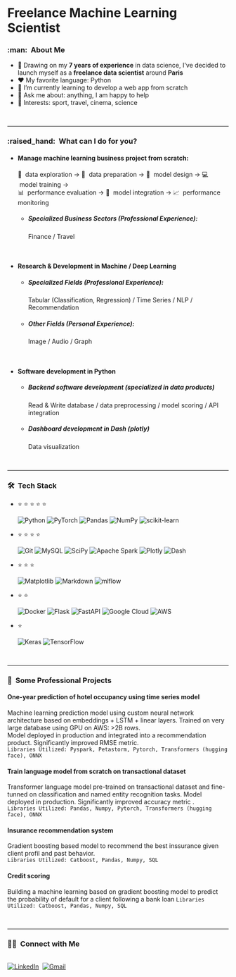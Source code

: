 <h1>Freelance Machine Learning Scientist</h1>

<h3> :man: &nbsp;About Me </h3>

- 🔭 Drawing on my **7 years of experience** in data science, I've decided to launch myself as a **freelance data scientist** around **Paris**
- :heart: My favorite language: Python
- 🌱 I’m currently learning to develop a web app from scratch
- 💬 Ask me about: anything, I am happy to help
- 💜 Interests: sport, travel, cinema, science

<br/>

---

<h3> :raised_hand: &nbsp;What can I do for you? </h3>

- #### Manage machine learning business project from scratch:

  :eyes: &nbsp;data exploration  ->  :hammer: &nbsp;data preparation  ->  :pencil: &nbsp;model design  ->  :computer: &nbsp;model training  ->  
  :bar_chart: &nbsp;performance evaluation  ->  🤝 &nbsp;model integration  ->  :chart_with_upwards_trend: &nbsp;performance monitoring

  - ##### Specialized Business Sectors (Professional Experience):

    Finance / Travel

<br/>

- #### Research & Development in Machine / Deep Learning

  - ##### Specialized Fields (Professional Experience):

    Tabular (Classification, Regression) / Time Series / NLP / Recommendation

  - ##### Other Fields (Personal Experience):

    Image / Audio / Graph

<br/>

- #### Software development in Python

  - ##### Backend software development (specialized in data products)
  
    Read & Write database / data preprocessing / model scoring / API integration

  - ##### Dashboard development in Dash (plotly)
 
    Data visualization

<br/>

---

<h3> 🛠 &nbsp;Tech Stack</h3>

- :star: :star: :star: :star: :star:

  
  ![Python](https://img.shields.io/badge/python-3670A0?style=for-the-badge&logo=python&logoColor=ffdd54)
  ![PyTorch](https://img.shields.io/badge/PyTorch-%23EE4C2C.svg?style=for-the-badge&logo=PyTorch&logoColor=white)
  ![Pandas](https://img.shields.io/badge/pandas-%23150458.svg?style=for-the-badge&logo=pandas&logoColor=white)
  ![NumPy](https://img.shields.io/badge/numpy-%23013243.svg?style=for-the-badge&logo=numpy&logoColor=white)
  ![scikit-learn](https://img.shields.io/badge/scikit--learn-%23F7931E.svg?style=for-the-badge&logo=scikit-learn&logoColor=white)

  
- :star: :star: :star: :star:

  ![Git](https://img.shields.io/badge/Git-F05032?style=for-the-badge&logo=git&logoColor=white)
  ![MySQL](https://img.shields.io/badge/mysql-4479A1.svg?style=for-the-badge&logo=mysql&logoColor=white)
  ![SciPy](https://img.shields.io/badge/SciPy-%230C55A5.svg?style=for-the-badge&logo=scipy&logoColor=%white)
  ![Apache Spark](https://img.shields.io/badge/Apache%20Spark-FDEE21?style=flat-square&logo=apachespark&logoColor=black)
  ![Plotly](https://img.shields.io/badge/Plotly-%233F4F75.svg?style=for-the-badge&logo=plotly&logoColor=white)
  ![Dash](https://img.shields.io/badge/dash-008DE4?style=for-the-badge&logo=dash&logoColor=white)
  
- :star: :star: :star:

  ![Matplotlib](https://img.shields.io/badge/Matplotlib-%23ffffff.svg?style=for-the-badge&logo=Matplotlib&logoColor=black)
  ![Markdown](https://img.shields.io/badge/Markdown-000000?style=for-the-badge&logo=markdown&logoColor=white)
  ![mlflow](https://img.shields.io/badge/mlflow-%23d9ead3.svg?style=for-the-badge&logo=numpy&logoColor=blue)

- :star: :star:

  ![Docker](https://img.shields.io/badge/docker-%230db7ed.svg?style=for-the-badge&logo=docker&logoColor=white)
  ![Flask](https://img.shields.io/badge/flask-%23000.svg?style=for-the-badge&logo=flask&logoColor=white)
  ![FastAPI](https://img.shields.io/badge/FastAPI-005571?style=for-the-badge&logo=fastapi)
  ![Google Cloud](https://img.shields.io/badge/GoogleCloud-%234285F4.svg?style=for-the-badge&logo=google-cloud&logoColor=white)
  ![AWS](https://img.shields.io/badge/AWS-%23FF9900.svg?style=for-the-badge&logo=amazon-aws&logoColor=white)

- :star:

  ![Keras](https://img.shields.io/badge/Keras-%23D00000.svg?style=for-the-badge&logo=Keras&logoColor=white)
  ![TensorFlow](https://img.shields.io/badge/TensorFlow-%23FF6F00.svg?style=for-the-badge&logo=TensorFlow&logoColor=white)

<br/>

---

<h3> 📝 &nbsp;Some Professional Projects</h3>

#### One-year prediction of hotel occupancy using time series model
Machine learning prediction model using custom neural network architecture based on embeddings + LSTM + linear layers. Trained on very large database using GPU on AWS: >2B rows.  
Model deployed in production and integrated into a recommendation product. Significantly improved RMSE metric.  
```Libraries Utilized: Pyspark, Petastorm, Pytorch, Transformers (hugging face), ONNX```

#### Train language model from scratch on transactional dataset
Transformer language model pre-trained on transactional dataset and fine-tunned on classification and named entity recognition tasks.
Model deployed in production. Significantly improved accuracy metric .  
```Libraries Utilized: Pandas, Numpy, Pytorch, Transformers (hugging face), ONNX```

#### Insurance recommendation system
Gradient boosting based model to recommend the best inssurance given client profil and past behavior.  
```Libraries Utilized: Catboost, Pandas, Numpy, SQL```

#### Credit scoring
Building a machine learning based on gradient boosting model to predict the probability of default for a client following a bank loan
```Libraries Utilized: Catboost, Pandas, Numpy, SQL```

<br/>

---

<h3> 🤝🏻 &nbsp;Connect with Me </h3> 

<p>
<br>
<a href="https://www.linkedin.com/in/quentin-raquet-1b4aa610a/"><img src="https://img.shields.io/badge/linkedin-%230077B5.svg?&style=for-the-badge&logo=linkedin&logoColor=white" alt="LinkedIn" /></a>&nbsp;
<a href="mailto:quentin.raquet@gmail.com?subject=Hola%20Jiji"><img src="https://img.shields.io/badge/gmail-%23D14836.svg?&style=for-the-badge&logo=gmail&logoColor=white" alt="Gmail"/></a>&nbsp;
<!--<a href="https://kkvanonymous.github.io/"><img alt="Website" src="https://img.shields.io/website?style=for-the-badge&up_message=portfolio&url=https%3A%2F%2Fkkvanonymous.github.io%2F"></a>-->
</p>
